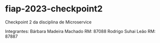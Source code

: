 # fiap-2023-checkpoint2
Checkpoint 2 da disciplina de Microservice

Integrantes: Bárbara Madeira Machado RM: 87088
Rodrigo Suhai Leão RM: 87887